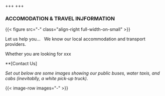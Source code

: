 +++
+++

### ACCOMODATION & TRAVEL INJFORMATION

{{< figure src="-" class="align-right full-width-on-small" >}}

<span class="strapline">Let us help you...</span>
 
We know our local accommodation and transport providers.  

Whether you are looking for xxx

**[Contact Us]

*Set out below are some images showing our public buses, water taxis, and cabs (inevitablly, a white pick-up truck).*


{{< image-row images="-" >}}
